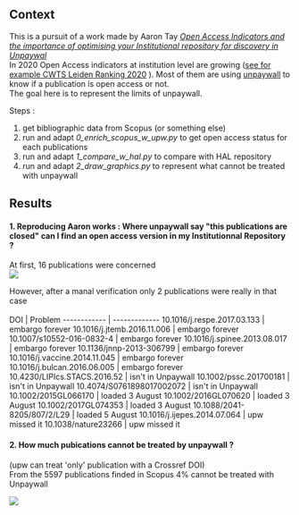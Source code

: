 ## Context
This is a pursuit of a work made by Aaron Tay [_Open Access Indicators and the importance of optimising your Institutional repository for discovery in Unpaywal_](https://musingsaboutlibrarianship.blogspot.com/2020/08/open-access-indicators-and-importance.html) <br/>
In 2020 Open Access indicators at institution level are growing  ([see for example CWTS Leiden Ranking 2020](https://www.leidenranking.com/ranking/2020/list) ). Most of them are using [unpaywall](unpaywall.org) to know if a publication is open access or not. <br/>
The goal here is to represent the limits of unpaywall. 


Steps : 
1. get bibliographic data from Scopus (or something else)
2. run and adapt _0_enrich_scopus_w_upw.py_ to get open access status for each publications
3. run and adapt _1_compare_w_hal.py_ to compare with HAL repository
4. run and adapt _2_draw_graphics.py_ to represent what cannot be treated with unpaywall 


## Results
#### 1. Reproducing Aaron works : Where unpaywall say "this publications are closed" can I find an open access version in my Institutionnal Repository ? 
At first, 16 publications were concerned<br/>
![](https://pbs.twimg.com/media/Ee52FmGWAAAApzF?format=png&name=small)

However, after a manal verification only 2 publications were really in that case <br/><br/>
DOI | Problem
------------ | -------------
10.1016/j.respe.2017.03.133	| embargo forever
10.1016/j.jtemb.2016.11.006	| embargo forever
10.1007/s10552-016-0832-4	| embargo forever
10.1016/j.spinee.2013.08.017	| embargo forever
10.1136/jnnp-2013-306799	| embargo forever
10.1016/j.vaccine.2014.11.045	| embargo forever
10.1016/j.bulcan.2016.06.005 |	embargo forever
10.4230/LIPIcs.STACS.2016.52	| isn't in Unpaywall
10.1002/pssc.201700181	| isn't in Unpaywall
10.4074/S0761898017002072	| isn't in Unpaywall
10.1002/2015GL066170	| loaded 3 August
10.1002/2016GL070620	| loaded 3 August
10.1002/2017GL074353	| loaded 3 August
10.1088/2041-8205/807/2/L29	| loaded 5 August
10.1016/j.ijepes.2014.07.064	| upw missed it
10.1038/nature23266	| upw missed it

#### 2. How much pubications cannot be treated by unpaywall ? 
(upw can treat 'only' publication with a Crossref DOI)<br/>
From the 5597 publications finded in Scopus 4% cannot be treated with Unpaywall<br/>

![](https://pbs.twimg.com/media/EfNzPuXWoAIO6OE?format=jpg&name=medium)
